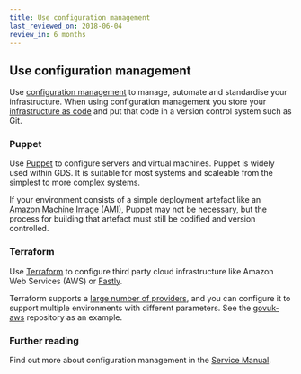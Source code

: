 ```yaml
---
title: Use configuration management
last_reviewed_on: 2018-06-04
review_in: 6 months
---
```


## Use configuration management

Use [configuration management][] to manage, automate and standardise your infrastructure. When using configuration management you store your [infrastructure as code][] and put that code in a version control system such as Git.

### Puppet

Use [Puppet][] to configure servers and virtual machines. Puppet is widely used within GDS. It is suitable for most systems and scaleable from the simplest to more complex systems.

If your environment consists of a simple deployment artefact like an [Amazon Machine Image (AMI)][], Puppet may not be necessary, but the process for building that artefact must still be codified and version controlled.

### Terraform

Use [Terraform][] to configure third party cloud infrastructure like Amazon Web Services (AWS) or [Fastly][].

Terraform supports a [large number of providers][], and you can configure it to support multiple environments with different parameters. See the [govuk-aws][] repository as an example.

### Further reading

Find out more about configuration management in the [Service Manual][].

[configuration management]: https://www.digitalocean.com/community/tutorials/an-introduction-to-configuration-management
[infrastructure as code]: https://www.gov.uk/service-manual/technology/manage-your-software-configuration#use-infrastructure-as-code
[Amazon Elastic Compute Cloud (Amazon EC2)]: https://aws.amazon.com/ec2/
[Amazon Machine Image (AMI)]: https://docs.aws.amazon.com/AWSEC2/latest/UserGuide/AMIs.html
[Terraform]: https://www.terraform.io/
[Puppet]: https://puppet.com/
[Service Manual]: https://www.gov.uk/service-manual/technology/manage-your-software-configuration#using-configuration-management-tools
[Fastly]: https://www.fastly.com/
[govuk-aws]: https://github.com/alphagov/govuk-aws
[large number of providers]: https://www.terraform.io/docs/providers/
